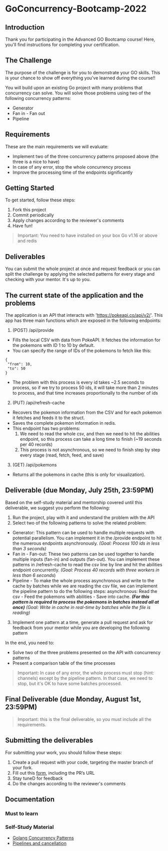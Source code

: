 # GoConcurrency-Bootcamp-2022
 
## Introduction
 
Thank you for participating in the Advanced GO Bootcamp course!
Here, you'll find instructions for completing your certification.
 
## The Challenge
 
The purpose of the challenge is for you to demonstrate your GO skills. This is your chance to show off everything you've learned during the course!!
 
You will build upon an existing Go project with many problems that concurrency can solve. You will solve those problems using two of the following concurrency patterns:
- Generator
- Fan in - Fan out
- Pipeline
 
## Requirements
 
These are the main requirements we will evaluate:
 
- Implement two of the three concurrency patterns proposed above (the three is a nice to have)
- In case of any error, stop the whole concurrency process
- Improve the processing time of the endpoints significantly
 
## Getting Started
 
To get started, follow these steps:
 
1. Fork this project
2. Commit periodically
3. Apply changes according to the reviewer's comments
4. Have fun!
 
> Important: You need to have installed on your box Go v1.16 or above and redis
 
## Deliverables

You can submit the whole project at once and request feedback or you can split the challenge by applying the selected patterns for every stage and checking with your mentor. It's up to you.
 
## The current state of the application and the problems
 
The application is an API that interacts with 'https://pokeapi.co/api/v2/'. This app has three main functions which are exposed in the following endpoints:
 
1. (POST) /api/provide
 - Fills the local CSV with data from PokeAPI. It fetches the information for the pokemons with ID 1 to 10 by default.
 - You can specify the range of IDs of the pokemons to fetch like this:
```
{
 "from": 10,
 "to": 50
}
```
 - The problem with this process is every id takes ~2.5 seconds to process, so if we try to process 50 ids, it will take more than 2 minutes to process, and that time increases proportionally to the number of ids
2. (PUT) /api/refresh-cache
 - Recovers the pokemon information from the CSV and for each pokemon it fetches and feeds it to the struct.
 - Saves the complete pokemon information in redis.
 - This endpoint has two problems:
   1. We need to read the whole csv, and then we need to hit the abilities endpoint, so this process can take a long time to finish (~19 seconds per 40 records)
   2. This process is not asynchronous, so we need to finish step by step every stage (read, fetch, feed, and save)
3. (GET) /api/pokemons
 - Returns all the pokemons in cache (this is only for visualization).
 
## Deliverable (due Monday, July 25th, 23:59PM)
 
Based on the self-study material and mentorship covered until this deliverable, we suggest you perform the following:
 
1. Run the project, play with it and understand the problem with the API
2. Select two of the following patterns to solve the related problem:
- Generator: This pattern can be used to handle multiple requests with potential parallelism. You can implement it in the /provide endpoint to hit the numerous endpoints asynchronously.
 *(Goal: Process 100 ids in less than 3 seconds)*
 - Fan in - Fan-out: These two patterns can be used together to handle multiple inputs (fan-in) and outputs (fan-out). You can implement these patterns in /refresh-cache to read the csv line by line and hit the abilities endpoint concurrently.
 *(Goal: Process 40 records with three workers in less than 6 seconds*)
 - Pipeline - To make the whole process asynchronous and write to the cache by batches while we are reading the csv file, we can implement the pipeline pattern to do the following steps: asynchronous:
   Read the csv - Feed the pokemons with abilities - Save into cache. ***(For this pattern is required to process the pokemons in batches instead all at once)***
 *(Goal: Write in cache in real-time by batches while the file is reading)*
3. Implement one pattern at a time, generate a pull request and ask for feedback from your mentor while you are developing the following pattern
 
In the end, you need to:
- Solve two of the three problems presented on the API with concurrency patterns
- Present a comparison table of the time processes
 
> Important: In case of any error, the whole process must stop (hint: channels) except by the pipeline pattern. In that case, we need to stop, but it's OK to have some batches processed.
 
## Final Deliverable (due Monday, August 1st, 23:59PM)
> Important: this is the final deliverable, so you must include all the requirements.
 
## Submitting the deliverables
 
For submitting your work, you should follow these steps:
 
1. Create a pull request with your code, targeting the master branch of your fork.
2. Fill out this [form](https://forms.gle/h1dEagxmwkytVUJM6), including the PR’s URL
3. Stay tuneD for feedback
4. Do the changes according to the reviewer's comments
 
## Documentation
 
### Must to learn

### Self-Study Material
 
- [Golang Concurrency Patterns](https://www.karanpratapsingh.com/courses/go/advanced-concurrency-patterns)
- [Pipelines and cancellation](https://go.dev/blog/pipelines)
